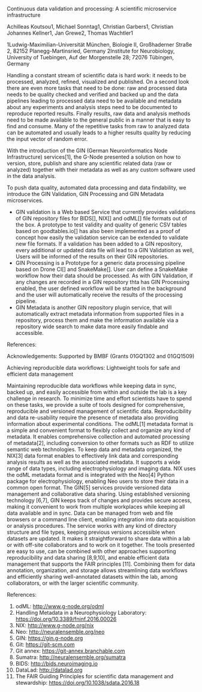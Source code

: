 Continuous data validation and processing: A scientific microservice infrastructure

Achilleas Koutsou1, Michael Sonntag1, Christian Garbers1, Christian Johannes Kellner1, Jan Grewe2, Thomas Wachtler1

1Ludwig-Maximilian-Universität München, Biologie II, Großhaderner Straße 2, 82152 Planegg-Martinsried, Germany 
2Institute for Neurobiology, University of Tuebingen, Auf der Morgenstelle 28; 72076 Tübingen, Germany


Handling a constant stream of scientific data is hard work: it needs to be processed, analyzed, refined, visualized and published. On a second look there are even more tasks that need to be done: raw and processed data needs to be quality checked and verified and backed up and the data pipelines leading to processed data need to be available and metadata about any experiments and analysis steps need to be documented to reproduce reported results. Finally results, raw data and analysis methods need to be made available to the general public in a manner that is easy to find and consume.
Many of the repetitive tasks from raw to analyzed data can be automated and usually leads to a higher results quality by reducing the input vector of random error.

With the introduction of the GIN (German Neuroinformatics Node Infrastructure) services[1], the G-Node presented a solution
on how to version, store, publish and share any scientific related data (raw or analyzed) together with their metadata as well as any custom software used in the data analysis.

To push data quality, automated data processing and data findability, we introduce the GIN Validation, GIN Processing and GIN Metadata microservices.
- GIN validation is a Web based Service that currently provides validations of GIN repository files for BIDS[], NIX[] and odML[] file formats out of the box. A prototype to test validity and quality of generic CSV tables based on goodtables.io[] has also been implemented as a proof of concept how easily the validation service can be extended to validate new file formats. If a validation has been added to a GIN repository, every additional or updated data file will lead to a GIN Validation as well, Users will be informed of the results on their GIN repositories.
- GIN Processing is a Prototype for a generic data processing pipeline based on Drone CI[] and SnakeMake[]. User can define a SnakeMake workflow how their data should be processed. As with GIN Validation, if any changes are recorded in a GIN repository thta has GIN Processing enabled, the user defined workflow will be started in the background and the user will automatically receive the results of the processing pipeline.
- GIN Metadata is another GIN repository plugin service, that will automatically extract metadata information from supported files in a repository, process them and make the information available via a repository wide search to make data more easily findable and accessible.







References: 


Acknowledgements: 
Supported by BMBF (Grants 01GQ1302 and 01GQ1509)





Achieving reproducible data workflows: Lightweight tools for safe and efficient data management

Maintaining reproducible data workflows while keeping data in sync, backed up, and easily accessible from within and outside the lab is a key challenge in research. To minimize time and effort scientists have to spend on these tasks, we provide a suite of tools designed for comprehensive, reproducible and versioned management of scientific data. 
Reproducibility and data re-usability require the presence of metadata also providing information about experimental conditions. The odML[1] metadata format is a simple and convenient format to flexibly collect and organize any kind of metadata. It enables comprehensive collection and automated processing of metadata[2], including conversion to other formats such as RDF to utilize semantic web technologies. 
To keep data and metadata organized, the NIX[3] data format enables to effectively link data and corresponding analysis results as well as the associated metadata. It supports a wide range of data types, including electrophysiology and imaging data. NIX uses the odML metadata format and is integrated with the Neo[4] Python package for electrophysiology, enabling Neo users to store their data in a common open format. 
The GIN[5] services provide versioned data management and collaborative data sharing. Using established versioning technology [6,7], GIN keeps track of changes and provides secure access, making it convenient to work from multiple workplaces while keeping all data available and in sync. Data can be managed from web and file browsers or a command line client, enabling integration into data acquisition or analysis procedures. The service works with any kind of directory structure and file types, keeping previous versions accessible when datasets are updated. It makes it straightforward to share data within a lab or with off-site collaborators and to work on it together. 
The tools presented are easy to use, can be combined with other approaches supporting reproducibility and data sharing [8,9,10], and enable efficient data management that supports the FAIR principles [11]. Combining them for data annotation, organization, and storage allows streamlining data workflows and efficiently sharing well-annotated datasets within the lab, among collaborators, or with the larger scientific community. 

References: 
1. odML: http://www.g-node.org/odml 
2. Handling Metadata in a Neurophysiology Laboratory: https://doi.org/10.3389/fninf.2016.00026 
3. NIX: http://www.g-node.org/nix 
4. Neo: http://neuralensemble.org/neo 
5. GIN: https://gin.g-node.org 
6. Git: https://git-scm.com 
7. Git annex: https://git-annex.branchable.com 
8. Sumatra: http://neuralensemble.org/sumatra 
9. BIDS: http://bids.neuroimaging.io 
10. DataLad: http://datalad.org 
11. The FAIR Guiding Principles for scientific data management and stewardship: https://doi.org/10.1038/sdata.2016.18 


